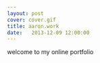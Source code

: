 ```yaml
---
layout: post
cover: cover.gif
title: aaron.work
date:   2013-12-09 12:00:00
---
```


welcome to my online portfolio